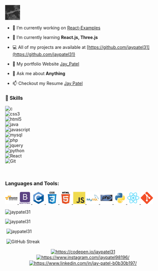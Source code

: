 

<!--
**jaypatel31/jaypatel31** is a ✨ _special_ ✨ repository because its `README.md` (this file) appears on your GitHub profile.

Here are some ideas to get you started:

- 🔭 I’m currently working on ...
- 🌱 I’m currently learning ...
- 👯 I’m looking to collaborate on ...
- 🤔 I’m looking for help with ...
- 💬 Ask me about ...
- 📫 How to reach me: ...
- 😄 Pronouns: ...
- ⚡ Fun fact: ...

![Jay's github stats](https://github-readme-stats.vercel.app/api?username=jaypatel31&show_icons=true&theme=blue-green)
<br/>
[![Top Langs](https://github-readme-stats.vercel.app/api/top-langs/?username=jaypatel31&show_icons=true&theme=blue-green)](https://github.com/jaypatel31/github-readme-stats)
-->

<img src="header_Image.gif" alt="Computer man" style="width:48px;height:48px;"> 

- 🔭 I’m currently working on [React-Examples](https://github.com/jaypatel31/React_Examples)

- 🌱 I’m currently learning **React.js, Three.js**

- 💻 All of my projects are available at [https://github.com/jaypatel31](https://github.com/jaypatel31)

- 👨‍ My portfolio Website [Jay_Patel](http://pateljay.me/)

- 💬 Ask me about **Anything**

- 📫 Checkout my Resume [Jay Patel](https://drive.google.com/file/d/1Mp_1Gz-d_40NiGF2NzlGKJifACTafg7x/view?usp=sharing)

### 🚀 Skills 
![c](https://img.shields.io/badge/c%20🟢🟢🟢⚪⚪-%233776AB.svg?&style=for-the-badge&logo=c&logoColor=white)  
![css3](https://img.shields.io/badge/css3%20🟢🟢🟢🟢⚪-%23F7DF1E.svg?&style=for-the-badge&logo=css3&logoColor=white&labelColor=black)  
![html5](https://img.shields.io/badge/html5%20🟢🟢🟢🟢⚪-%23239120.svg?&style=for-the-badge&logo=html5&logoColor=white)  
![java](https://img.shields.io/badge/java%20🟢🟢🟢⚪⚪-%233776AB.svg?&style=for-the-badge&logo=java&logoColor=white) <!-- TODO: upload icon -->  
![javascript](https://img.shields.io/badge/javascript%20🟢🟢🟢🟢⚪-%23F7DF1E.svg?&style=for-the-badge&logo=javascript&logoColor=black)  
![mysql](https://img.shields.io/badge/mysql%20🟢🟢🟢🟢⚪-%23239120.svg?&style=for-the-badge&logo=mysql&logoColor=white) <br/>
![php](https://img.shields.io/badge/php%20🟢🟢🟢🟢⚪-%233776AB.svg?&style=for-the-badge&logo=php&logoColor=white)<br>
![jquery](https://img.shields.io/badge/jquery%20🟢🟢🟢⚪⚪-%23F7DF1E.svg?&style=for-the-badge&logo=jquery&logoColor=black)<br/>
![python](https://img.shields.io/badge/python%20🟢🟢🟢⚪⚪-%23239120.svg?&style=for-the-badge&logo=python&logoColor=white)<br/>
![React](https://img.shields.io/badge/react%20🟢🟢🟢⚪⚪-%233776AB.svg?&style=for-the-badge&logo=react&logoColor=white)<br/>
![Git](https://img.shields.io/badge/git%20🟢🟢🟢🟢⚪-%23F7DF1E.svg?&style=for-the-badge&logo=git&logoColor=white) 

<br/>

<h3 align="left">Languages and Tools:</h3>
<p align="left"><a href="https://aws.amazon.com" target="_blank"> <img src="https://raw.githubusercontent.com/devicons/devicon/master/icons/amazonwebservices/amazonwebservices-original-wordmark.svg" alt="aws" width="40" height="40"/> </a> <a href="https://getbootstrap.com" target="_blank"> <img src="https://raw.githubusercontent.com/devicons/devicon/master/icons/bootstrap/bootstrap-plain-wordmark.svg" alt="bootstrap" width="40" height="40"/> </a> <a href="https://www.cprogramming.com/" target="_blank"> <img src="https://raw.githubusercontent.com/devicons/devicon/master/icons/c/c-original.svg" alt="c" width="40" height="40"/> </a> <a href="https://www.w3schools.com/css/" target="_blank"> <img src="https://raw.githubusercontent.com/devicons/devicon/master/icons/css3/css3-original-wordmark.svg" alt="css3" width="40" height="40"/> </a> <a href="https://www.w3.org/html/" target="_blank"> <img src="https://raw.githubusercontent.com/devicons/devicon/master/icons/html5/html5-original-wordmark.svg" alt="html5" width="40" height="40"/> </a> <a href="https://developer.mozilla.org/en-US/docs/Web/JavaScript" target="_blank"> <img src="https://raw.githubusercontent.com/devicons/devicon/master/icons/javascript/javascript-original.svg" alt="javascript" width="40" height="40"/> </a> <a href="https://www.mysql.com/" target="_blank"> <img src="https://raw.githubusercontent.com/devicons/devicon/master/icons/mysql/mysql-original-wordmark.svg" alt="mysql" width="40" height="40"/> </a> <a href="https://www.php.net" target="_blank"> <img src="https://raw.githubusercontent.com/devicons/devicon/master/icons/php/php-original.svg" alt="php" width="40" height="40"/> </a> <a href="https://www.python.org" target="_blank"> <img src="https://raw.githubusercontent.com/devicons/devicon/master/icons/python/python-original.svg" alt="python" width="40" height="40"/> </a> <a href="https://www.react.org" target="_blank"> <img src="https://raw.githubusercontent.com/devicons/devicon/master/icons/react/react-original.svg" alt="react" width="40" height="40"/> </a>  <a href="https://www.git-scm.com" target="_blank"> <img src="https://raw.githubusercontent.com/devicons/devicon/master/icons/git/git-original.svg" alt="react" width="40" height="40"/> </a></p>
<p align=""> <img src="https://komarev.com/ghpvc/?username=jaypatel31&label=Profile%20views&color=blue&style=flat" alt="jaypatel31" /> </p>
<p><img align="" src="https://github-readme-stats.vercel.app/api/top-langs?username=jaypatel31&show_icons=true&locale=en&layout=compact&bg_color=272727&title_color=52FCDF&text_color=fff" alt="jaypatel31" /></p>
<p>&nbsp;<img align="center" src="https://github-readme-stats.vercel.app/api?username=jaypatel31&show_icons=true&bg_color=272727&title_color=52FCDF&text_color=fff" alt="jaypatel31" /></p>
<p>&nbsp;<img align="center" src="https://github-readme-streak-stats.herokuapp.com/?user=jaypatel31&background=272727&ring=52FCDF&currStreakNum=fff&currStreakLabel=fff&sideNums=52FCDF&sideLabels=52FCDF&dates=0480EE&fire=52FCDF" alt="GitHub Streak" /></p>


<p align="center">
<a href="https://codepen.io/jaypatel31" target="blank"><img align="center" src="https://cdn.jsdelivr.net/npm/simple-icons@3.0.1/icons/codepen.svg" alt="https://codepen.io/jaypatel31" height="30" width="30" /></a>
<a href="https://www.instagram.com/jaypatel98196/" target="blank"><img align="center" src="https://cdn.jsdelivr.net/npm/simple-icons@3.0.1/icons/instagram.svg" alt="https://www.instagram.com/jaypatel98196/" height="30" width="30" /></a>
  <a href="https://linkedin.com/in/jay-patel-b0b30b197/" target="blank"><img align="center" src="https://cdn.jsdelivr.net/npm/simple-icons@3.0.1/icons/linkedin.svg" alt="https://www.linkedin.com/in/jay-patel-b0b30b197/" height="30" width="30" /></a>
</p>


